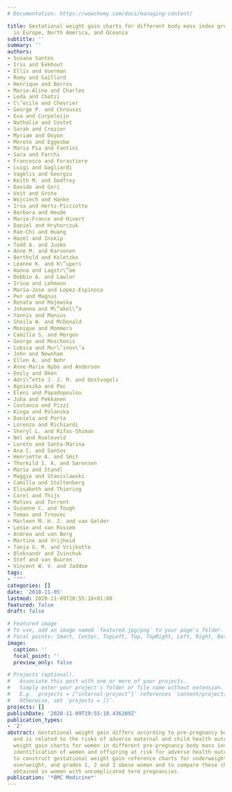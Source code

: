 ```yaml
---
# Documentation: https://wowchemy.com/docs/managing-content/

title: Gestational weight gain charts for different body mass index groups for women
  in Europe, North America, and Oceania
subtitle: ''
summary: ''
authors:
- Susana Santos
- Iris and Eekhout
- Ellis and Voerman
- Romy and Gaillard
- Henrique and Barros
- Marie-Aline and Charles
- Leda and Chatzi
- C\’ecile and Chevrier
- George P. and Chrousos
- Eva and Corpeleijn
- Nathalie and Costet
- Sarah and Crozier
- Myriam and Doyon
- Merete and Eggesbø
- Maria Pia and Fantini
- Sara and Farchi
- Francesco and Forastiere
- Luigi and Gagliardi
- Vagelis and Georgiu
- Keith M. and Godfrey
- Davide and Gori
- Veit and Grote
- Wojciech and Hanke
- Irva and Hertz-Picciotto
- Barbara and Heude
- Marie-France and Hivert
- Daniel and Hryhorczuk
- Rae-Chi and Huang
- Hazel and Inskip
- Todd A. and Jusko
- Anne M. and Karvonen
- Berthold and Koletzko
- Leanne K. and K\”upers
- Hanna and Lagstr\”om
- Debbie A. and Lawlor
- Irina and Lehmann
- Maria-Jose and Lopez-Espinosa
- Per and Magnus
- Renata and Majewska
- Johanna and M\”akel\”a
- Yannis and Manios
- Sheila W. and McDonald
- Monique and Mommers
- Camilla S. and Morgen
- George and Moschonis
- Ľubica and Mur\’inov\’a
- John and Newnham
- Ellen A. and Nohr
- Anne-Marie Nybo and Andersen
- Emily and Oken
- Adri\”ette J. J. M. and Oostvogels
- Agnieszka and Pac
- Eleni and Papadopoulou
- Juha and Pekkanen
- Costanza and Pizzi
- Kinga and Polanska
- Daniela and Porta
- Lorenzo and Richiardi
- Sheryl L. and Rifas-Shiman
- Nel and Roeleveld
- Loreto and Santa-Marina
- Ana C. and Santos
- Henriette A. and Smit
- Thorkild I. A. and Sørensen
- Marie and Standl
- Maggie and Stanislawski
- Camilla and Stoltenberg
- Elisabeth and Thiering
- Carel and Thijs
- Maties and Torrent
- Suzanne C. and Tough
- Tomas and Trnovec
- Marleen M. H. J. and van Gelder
- Lenie and van Rossem
- Andrea and von Berg
- Martine and Vrijheid
- Tanja G. M. and Vrijkotte
- Oleksandr and Zvinchuk
- Stef and van Buuren
- Vincent W. V. and Jaddoe
tags:
- '""'
categories: []
date: '2018-11-05'
lastmod: 2020-11-09T20:55:18+01:00
featured: false
draft: false

# Featured image
# To use, add an image named `featured.jpg/png` to your page's folder.
# Focal points: Smart, Center, TopLeft, Top, TopRight, Left, Right, BottomLeft, Bottom, BottomRight.
image:
  caption: ''
  focal_point: ''
  preview_only: false

# Projects (optional).
#   Associate this post with one or more of your projects.
#   Simply enter your project's folder or file name without extension.
#   E.g. `projects = ["internal-project"]` references `content/project/deep-learning/index.md`.
#   Otherwise, set `projects = []`.
projects: []
publishDate: '2020-11-09T19:55:18.436209Z'
publication_types:
- '2'
abstract: Gestational weight gain differs according to pre-pregnancy body mass index
  and is related to the risks of adverse maternal and child health outcomes. Gestational
  weight gain charts for women in different pre-pregnancy body mass index groups enable
  identification of women and offspring at risk for adverse health outcomes. We aimed
  to construct gestational weight gain reference charts for underweight, normal weight,
  overweight, and grades 1, 2 and 3 obese women and to compare these charts with those
  obtained in women with uncomplicated term pregnancies.
publication: '*BMC Medicine*'
---
```

